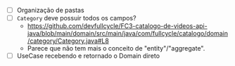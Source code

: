 - [ ] Organização de pastas
- [ ] `Category` deve possuir todos os campos?
  - https://github.com/devfullcycle/FC3-catalogo-de-videos-api-java/blob/main/domain/src/main/java/com/fullcycle/catalogo/domain/category/Category.java#L8
  - Parece que não tem mais o conceito de "entity"/"aggregate".
- [ ] UseCase recebendo e retornado o Domain direto
